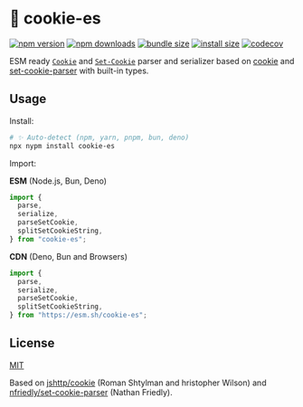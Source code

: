 # 🍪 cookie-es

<!-- automd:badges bundlejs packagephobia codecov -->

[![npm version](https://img.shields.io/npm/v/cookie-es)](https://npmjs.com/package/cookie-es)
[![npm downloads](https://img.shields.io/npm/dm/cookie-es)](https://npm.chart.dev/cookie-es)
[![bundle size](https://img.shields.io/bundlejs/size/cookie-es)](https://bundlejs.com/?q=cookie-es)
[![install size](https://badgen.net/packagephobia/install/cookie-es)](https://packagephobia.com/result?p=cookie-es)
[![codecov](https://img.shields.io/codecov/c/gh/unjs/cookie-es)](https://codecov.io/gh/unjs/cookie-es)

<!-- /automd -->

ESM ready [`Cookie`](https://developer.mozilla.org/en-US/docs/Web/HTTP/Headers/Cookie) and [`Set-Cookie`](https://developer.mozilla.org/en-US/docs/Web/HTTP/Headers/Set-Cookie) parser and serializer based on [cookie](https://github.com/jshttp/cookie) and [set-cookie-parser](https://github.com/nfriedly/set-cookie-parser) with built-in types.

## Usage

Install:

```sh
# ✨ Auto-detect (npm, yarn, pnpm, bun, deno)
npx nypm install cookie-es
```

Import:

**ESM** (Node.js, Bun, Deno)

```js
import {
  parse,
  serialize,
  parseSetCookie,
  splitSetCookieString,
} from "cookie-es";
```

**CDN** (Deno, Bun and Browsers)

```js
import {
  parse,
  serialize,
  parseSetCookie,
  splitSetCookieString,
} from "https://esm.sh/cookie-es";
```

## License

[MIT](./LICENSE)

Based on [jshttp/cookie](https://github.com/jshttp/cookie) (Roman Shtylman and hristopher Wilson) and [nfriedly/set-cookie-parser](https://github.com/nfriedly/set-cookie-parser) (Nathan Friedly).
